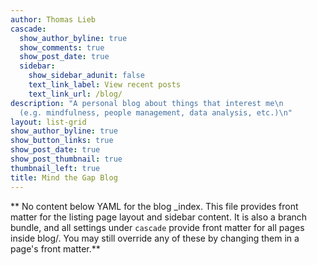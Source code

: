 ```yaml
---
author: Thomas Lieb
cascade:
  show_author_byline: true
  show_comments: true
  show_post_date: true
  sidebar:
    show_sidebar_adunit: false
    text_link_label: View recent posts
    text_link_url: /blog/
description: "A personal blog about things that interest me\n
  (e.g. mindfulness, people management, data analysis, etc.)\n"
layout: list-grid
show_author_byline: true
show_button_links: true
show_post_date: true
show_post_thumbnail: true
thumbnail_left: true
title: Mind the Gap Blog
---
```


** No content below YAML for the blog _index. This file provides front matter for the listing page layout and sidebar content. It is also a branch bundle, and all settings under `cascade` provide front matter for all pages inside blog/. You may still override any of these by changing them in a page's front matter.**
